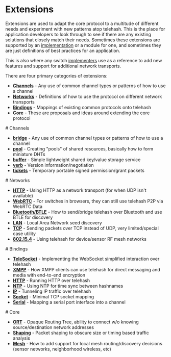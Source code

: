 Extensions
==========

Extensions are used to adapt the core protocol to a multitude of different needs and experiment with new patterns atop telehash. This is the place for application developers to look through to see if there are any existing solutions that closely match their needs. Sometimes these extensions are supported by an [implementation](implementations.md) or a module for one, and sometimes they are just definitions of best practices for an application.

This is also where any switch [implementers](implementers.md) use as a reference to add new features and support for additional network transports.

There are four primary categories of extensions:

* **[Channels](#channels)** - Any use of common channel types or patterns of how to use a channel
* **[Networks](#networks)** - Definitions of how to use the protocol on different network transports
* **[Bindings](#bindings)** - Mappings of existing common protocols onto telehash
* **[Core](#core)** - These are proposals and ideas around extending the core protocol

<a name="channels" />
# Channels

* **[bridge](ext/bridge.md)** - Any use of common channel types or patterns of how to use a channel
* **[pool](ext/pool.md)** - Creating "pools" of shared resources, basically how to form miniature DHTs
* **[buffer](ext/buffer.md)** - Simple lightweight shared key/value storage service
* **[verb](ext/verb.md)** - Version information/negotiation
* **[tickets](ext/tickets.md)** - Temporary portable signed permission/grant packets

<a name="networks" />
# Networks

* **[HTTP](ext/path_http.md)** - Using HTTP as a network transport (for when UDP isn't available)
* **[WebRTC](ext/path_webrtc.md)** - For switches in browsers, they can still use telehash P2P via WebRTC Data
* **[Bluetooth/BTLE](ext/path_bluetooth.md)** - How to send/bridge telehash over Bluetooth and use BTLE for discovery
* **[LAN](ext/.md)** - Local Area Network seed discovery
* **[TCP](ext/.md)** - Sending packets over TCP instead of UDP, very limited/special case utility
* **[802.15.4](ext/.md)** - Using telehash for device/sensor RF mesh networks

<a name="bindings" />
# Bindings

* **[TeleSocket](ext/telesocket.md)** - Implementing the WebSocket simplified interaction over telehash
* **[XMPP](ext/bind_xmpp.md)** - How XMPP clients can use telehash for direct messaging and media with end-to-end encryption
* **[HTTP](ext/bind_http.md)** - Running HTTP over telehash
* **[NTP](ext/bind_ntp.md)** - Using NTP for time sync between hashnames
* **[IP](ext/bind_ip.md)** - Tunneling IP traffic over telehash
* **[Socket](ext/bind_socket.md)** - Minimal TCP socket mapping
* **[Serial](ext/bind_serial.md)** - Mapping a serial port interface into a channel

<a name="core" />
# Core

* **[ORT](ext/ort.md)** - Opaque Routing Tree, ability to connect w/o knowing source/destination network addresses
* **[Shaping](ext/shaping.md)** - Packet shaping to obscure size or timing based traffic analysis
* **[Mesh](ext/mesh.md)** - How to add support for local mesh routing/discovery decisions (sensor networks, neighborhood wireless, etc)
